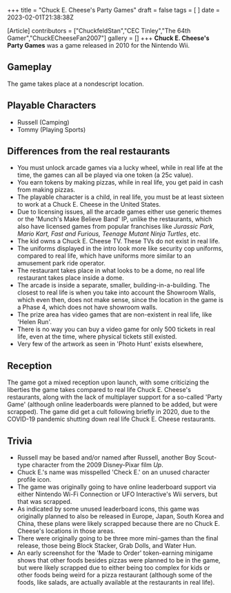 +++
title = "Chuck E. Cheese's Party Games"
draft = false
tags = [ ]
date = 2023-02-01T21:38:38Z

[Article]
contributors = ["ChuckfeldStan","CEC Tinley","The 64th Gamer","ChuckECheeseFan2007"]
gallery = []
+++
**Chuck E. Cheese's Party Games** was a game released in 2010 for the Nintendo Wii.

## Gameplay ##
The game takes place at a nondescript  location.

## Playable Characters ##

* Russell (Camping)
* Tommy (Playing Sports)

## Differences from the real restaurants ##

* You must unlock arcade games via a lucky wheel, while in real life at the time, the games can all be played via one token (a 25c value).
* You earn tokens by making pizzas, while in real life, you get paid in cash from making pizzas.
* The playable character is a child, in real life, you must be at least sixteen to work at a Chuck E. Cheese in the United States.
* Due to licensing issues, all the arcade games either use generic themes or the 'Munch's Make Believe Band' IP, unlike the restaurants, which also have licensed games from popular franchises like _Jurassic Park, Mario Kart, Fast and Furious, Teenage Mutant Ninja Turtles_, etc.
* The kid owns a Chuck E. Cheese TV. These TVs do not exist in real life.
* The uniforms displayed in the intro look more like security cop uniforms, compared to real life, which have uniforms more similar to an amusement park ride operator.
* The restaurant takes place in what looks to be a dome, no real life restaurant takes place inside a dome.
* The arcade is inside a separate, smaller, building-in-a-building. The closest to real life is when you take into account the Showroom Walls, which even then, does not make sense, since the location in the game is a Phase 4, which does not have showroom walls.
* The prize area has video games that are non-existent in real life, like 'Helen Run'.
* There is no way you can buy a video game for only 500 tickets in real life, even at the time, where physical tickets still existed.
* Very few of the artwork as seen in 'Photo Hunt' exists elsewhere, 

## Reception ##
The game got a mixed reception upon launch, with some criticizing the liberties the game takes compared to real life Chuck E. Cheese's restaurants, along with the lack of multiplayer support for a so-called 'Party Game' (although online leaderboards were planned to be added, but were scrapped). The game did get a cult following briefly in 2020, due to the COVID-19 pandemic shutting down real life Chuck E. Cheese restaurants.

## Trivia ##

* Russell may be based and/or named after Russell, another Boy Scout-type character from the 2009 Disney-Pixar film _Up_.
* Chuck E.'s name was misspelled 'Check E.' on an unused character profile icon.
* The game was originally going to have online leaderboard support via either Nintendo Wi-Fi Connection or UFO Interactive's Wii servers, but that was scrapped.
* As indicated by some unused leaderboard icons, this game was originally planned to also be released in Europe, Japan, South Korea and China, these plans were likely scrapped because there are no Chuck E. Cheese's locations in those areas.
* There were originally going to be three more mini-games than the final release, those being Block Stacker, Grab Dolls, and Water Hun.
* An early screenshot for the 'Made to Order' token-earning minigame shows that other foods besides pizzas were planned to be in the game, but were likely scrapped due to either being too complex for kids or other foods being weird for a pizza restaurant (although some of the foods, like salads, are actually available at the restaurants in real life).